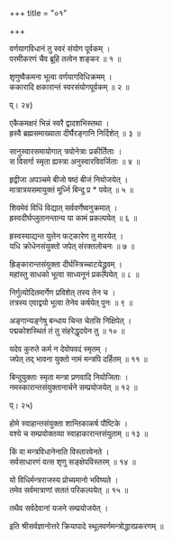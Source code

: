 +++
title = "०१"

+++

वर्णयागविधानं तु स्वरं संयोग पूर्वकम् ।  
परमीकरणं चैव ब्रूहि तत्वेन शङ्कर ॥ १ ॥  

शृणुष्वैकमना भूत्वा वर्णयागविधिक्रमम् ।  
ककारादि क्षकारान्तं स्वरसंयोगपूर्वकम् ॥ २ ॥  
    
प्। २४)  
    
एकैकमक्षरं भिन्नं स्वरै द्वादशभिस्तथा ।  
ह्रस्वै ब्रह्मसमाख्याता दीर्घैरङ्गानि निर्दिशेत् ॥ ३ ॥  
    
सानुस्वारसमायोगात् त्रयोनेत्राः प्रकीर्तिताः ।  
स विसर्गा स्मृता ह्यस्त्रा अनुस्वारविवर्जिताः ॥ ४ ॥  
    
हृद्वीजा अपञ्चमे बीजो षष्ठं बीजं नियोजयेत् ।  
मात्रात्रयसमायुक्तं मूर्ध्नि बिन्दु प्र * पयेत् ॥ ५ ॥  
    
शिवमेवं विधिं विद्यात् सर्ववर्णेष्वनुक्रमात् ।  
ह्रस्वदीर्घप्लुतानन्तान्य या कामं प्रकल्पयेत् ॥ ६ ॥  
    
ह्रस्वस्याद्यन्त युत्तेन फट्कारेण तु मारयेत् ।  
यधि क्रोधेनसंयुक्तो जपेत् संरक्तलोचनः ॥ ७ ॥  
    
ह्रिङ्कारान्तसंयुक्ता दीर्घस्त्रिच्चाटयेद्ध्रुवम् ।  
महांस्तु साधको भूत्वा साध्यनूनं प्रकल्पयेत् ॥ ८ ॥  
    
निर्गुत्योदितमार्गेण प्रविशेत् तस्य तेन च ।  
तत्रस्य एवाद्वयो भूत्वा तेनेव कर्षयेत् पुनः ॥ ९ ॥  
    
अङ्गान्यङ्गेषु बन्धाय चिन्त चेतसि निक्षिपेत् ।  
पद्मकोशस्थितं तं तु संहरेद्धृदयेन तु ॥ १० ॥  
    
यदेव कुरुते कर्म न देवोपवदं स्मृतम् ।  
जपेत् तद् भावना युक्तो नामं मन्त्रपि दर्हितम् ॥ ११ ॥  
    
बिन्दुयुक्ताः स्मृता मन्त्रा प्रणवादि नियोजिताः ।  
नमस्कारान्तसंयुक्तानार्चने सम्प्रयोजयेत् ॥ १२ ॥  
    
प्। २५)  
    
होमे स्वाहान्तसंयुक्ता शान्तिकाकर्ष पौष्टिके ।  
वश्ये च सम्प्रयोक्तव्या स्वाहाकारान्तसंयुताम् ॥ १३ ॥  
    
किं वा मन्त्रविधानेनाति विस्तारवेनते ।  
सर्वसाधारणं वत्स शृणु सङ्क्षेपविस्तरम् ॥ १४ ॥  
    
यो विधिर्मन्त्रराजस्य प्रोच्यमानो भविष्यते ।  
तमेव सर्वमात्राणां सततं परिकल्पयेत् ॥ १५ ॥  
    
तथैव सर्वदेवानां यजने सम्प्रयोजयेत् ।  
    
इति श्रीसर्वज्ञानोत्तरे क्रियापादे स्थूलवर्णमन्त्रोद्धारप्रकरणम् ॥  
